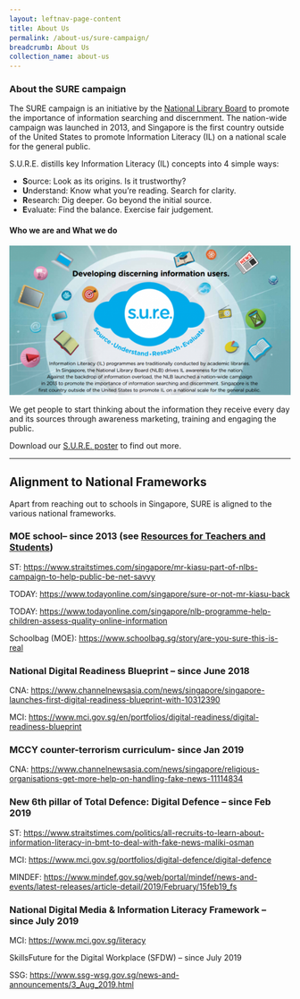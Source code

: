 ```yaml
---
layout: leftnav-page-content
title: About Us
permalink: /about-us/sure-campaign/
breadcrumb: About Us
collection_name: about-us
---
```


### **About the SURE campaign**

The SURE campaign is an initiative by the [National Library Board](http://www.nlb.gov.sg/) to promote the importance of information searching and discernment. The nation-wide campaign was launched in 2013, and Singapore is the first country outside of the United States to promote Information Literacy (IL) on a national scale for the general public.

S.U.R.E. distills key Information Literacy (IL) concepts into 4 simple ways:
* **S**ource: Look as its origins. Is it trustworthy?
* **U**nderstand: Know what you’re reading. Search for clarity.
* **R**esearch: Dig deeper. Go beyond the initial source.
* **E**valuate: Find the balance. Exercise fair judgement.

#### **Who we are and What we do**

![S.U.R.E. poster for brochure](/images/aboutsureheader-600x318.png)

We get people to start thinking about the information they receive every day and its sources through awareness marketing, training and engaging the public.

Download our [S.U.R.E. poster](/document/NILB_About_lowres_FA.pdf) to find out more.



<hr>

## Alignment to National Frameworks

Apart from reaching out to schools in Singapore,  SURE is aligned to the various national frameworks. 

 

### **MOE school– since 2013**  (see [Resources for Teachers and  Students](#Teachers_Students))

ST: https://www.straitstimes.com/singapore/mr-kiasu-part-of-nlbs-campaign-to-help-public-be-net-savvy 

TODAY: https://www.todayonline.com/singapore/sure-or-not-mr-kiasu-back

TODAY: https://www.todayonline.com/singapore/nlb-programme-help-children-assess-quality-online-information

Schoolbag (MOE): https://www.schoolbag.sg/story/are-you-sure-this-is-real 



### **National Digital Readiness Blueprint – since June 2018**

CNA: https://www.channelnewsasia.com/news/singapore/singapore-launches-first-digital-readiness-blueprint-with-10312390  

MCI: https://www.mci.gov.sg/en/portfolios/digital-readiness/digital-readiness-blueprint 





### **MCCY counter-terrorism curriculum- since Jan 2019**

CNA: https://www.channelnewsasia.com/news/singapore/religious-organisations-get-more-help-on-handling-fake-news-11114834 

 

### **New 6th pillar of Total Defence: Digital Defence – since Feb 2019**

ST: https://www.straitstimes.com/politics/all-recruits-to-learn-about-information-literacy-in-bmt-to-deal-with-fake-news-maliki-osman

MCI: https://www.mci.gov.sg/portfolios/digital-defence/digital-defence 

MINDEF:  https://www.mindef.gov.sg/web/portal/mindef/news-and-events/latest-releases/article-detail/2019/February/15feb19_fs 

 

### **National Digital Media & Information Literacy Framework – since July 2019**

MCI: https://www.mci.gov.sg/literacy 

SkillsFuture for the Digital Workplace (SFDW) – since July 2019

SSG: https://www.ssg-wsg.gov.sg/news-and-announcements/3_Aug_2019.html 

  